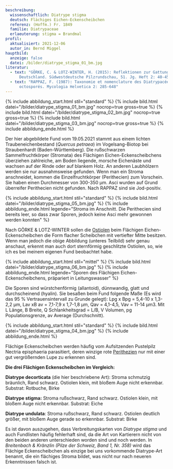 ```yaml
---
beschreibung:
  wissenschaftlich: Diatrype stigma
  deutsch: Flächiges Eichen-Eckenscheibchen
  referenz: (Hoffm.) Fr. 1849
  familie: Diatrypaceae
  erlaeuterung: stigma = Brandmal
profil:
  aktualisiert: 2021-12-06
  autor_in: Bernd Miggel
hauptbild:
  anzeige: false
  datei: /bilder/diatrype_stigma_01_bm.jpg
literatur:
  - text: "GÖRKE, C. & LOTZ-WINTER, H. (2015): Reflektionen zur Gattung Diatrype in
      Deutschland. Südwestdeutsche Pilzrundschau, 51. Jg. Heft 2: 40-45"
  - text: "RAPPAZ, F. (1987): Taxonomie et nomenclature des Diatrypacées a asques
      octosporés. Mycologia Helvetica 2: 285-648"
---
```

{% include abbildung_start.html stil="standard" %}
{% include bild.html datei="/bilder/diatrype_stigma_01_bm.jpg" nocrop=true gross=true %}
{% include bild.html datei="/bilder/diatrype_stigma_02_bm.jpg" nocrop=true gross=true %}
{% include bild.html datei="/bilder/diatrype_stigma_03_bm.jpg" nocrop=true gross=true %}
{% include abbildung_ende.html %}

Der hier abgebildete Fund vom 19.05.2021 stammt aus einem lichten Traubeneichenbestand (*Quercus petraea*) im Vogelsang-Biotop bei Straubenhardt (Baden-Württemberg). Die rußschwarzen Sammelfruchtkörper (Stromata) des Flächigen Eichen-Eckenscheibchens überziehen zahlreiche, am Boden liegende, morsche Eichenäste und wachsen auf der Rinde oder auf blankem Holz. An anderen Laubhölzern werden sie nur ausnahmsweise gefunden. Wenn man ein Stroma anschneidet, kommen die Einzelfruchtkörper (Perithecien) zum Vorschein. Sie haben einen Durchmesser von 300-350 µm. Asci wurden auf Grund überreifer Perithecien nicht gefunden. Nach RAPPAZ sind sie Jod-positiv.

{% include abbildung_start.html stil="standard" %}
{% include bild.html datei="/bilder/diatrype_stigma_05_bm.jpg" %}
{% include abbildung_ende.html legende="Stroma im Anschnitt. Die Perithecien sind bereits leer, so dass zwar Sporen, jedoch keine Asci mehr gewonnen werden konnten" %}

Nach GÖRKE & LOTZ-WINTER sollen die [Ostiolen](Ostiolum "Glossar") beim Flächigen Eichen-Eckenscheibchen die Form flacher Scheibchen mit vertiefter Mitte besitzen. Wenn man jedoch die obige Abbildung (unteres Teilbild) sehr genau anschaut, erkennt man auch dort sternförmig geschlitzte Ostiolen, so, wie ich es bei meinem eigenen Fund beobachtet habe.

{% include abbildung_start.html stil="mittel" %}
{% include bild.html datei="/bilder/diatrype_stigma_06_bm.jpg" %}
{% include abbildung_ende.html legende="Sporen des Flächigen Eichen-Eckenscheibchens, präpariert in Leitungswasser" %}

Die Sporen sind würstchenförmig (allantoid), dünnwandig, glatt und durchscheinend (hyalin). Sie besaßen beim Fund folgende Maße (Es wird das 95 % Vertrauensintervall zu Grunde gelegt): Lpg x Bpg = 5,4-10 x 1,3-2,2 µm, Lav xB av = 7,1-7,9 x 1,7-1,8 µm, Qav = 4,1-4,5, Vav = 11-14 µm3. Mit L Länge, B Breite, Q Schlankheitsgrad = L/B, V Volumen, pg Populationsgrenze, av Average (Durchschnitt).

{% include abbildung_start.html stil="standard" %}
{% include bild.html datei="/bilder/diatrype_stigma_04_bm.jpg" %}
{% include abbildung_ende.html %}

Flächige Eckenscheibchen werden häufig vom Aufsitzenden Pustelpilz Nectria episphaeria parasitiert, deren winzige rote [Perithezien](Perithezien "Glossar") nur mit einer gut vergrößernden Lupe zu erkennen sind.

**Die drei Flächigen Eckenscheibchen im Vergleich:**

**Diatrype decorticata** (die hier beschriebene Art): Stroma schmutzig bräunlich, Rand schwarz. Ostiolen klein, mit bloßem Auge nicht erkennbar. Substrat: Rotbuche, Birke

**Diatrype stigma:** Stroma rußschwarz, Rand schwarz. Ostiolen klein, mit bloßem Auge nicht erkennbar. Substrat: Eiche

**Diatrype undulata**: Stroma rußschwarz, Rand schwarz. Ostiolen deutlich größer, mit bloßem Auge gerade so erkennbar. Substrat: Birke

Es ist davon auszugehen, dass Verbreitungskarten von *Diatrype stigma* und auch Fundlisten häufig fehlerhaft sind, da die Art von Kartierern nicht von den beiden anderen unterschieden worden sind und noch werden. In *Breitenbach & Kränzlin (Pilze der Schweiz, Band 1, Nr. 358)* wird das Flächige Eckenscheibchen als einzige bei uns vorkommende Diatrype-Art benannt, die ein flächiges Stroma bildet, was nicht nur nach neueren Erkenntnissen falsch ist.